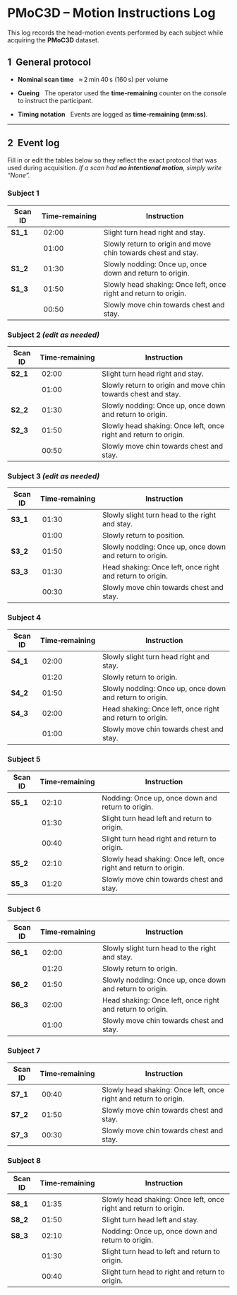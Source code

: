 # PMoC3D – Motion Instructions Log
This log records the head-motion events performed by each subject while acquiring the **PMoC3D**  dataset.

## 1  General protocol

* **Nominal scan time**   ≈ 2 min 40 s (160 s) per volume

* **Cueing**   The operator used the **time‑remaining** counter on the console to instruct the participant.

* **Timing notation**   Events are logged as **time‑remaining (mm\:ss)**.

---

## 2  Event log

Fill in or edit the tables below so they reflect the exact protocol that was used during acquisition.
*If a scan had **no intentional motion**, simply write “None”.*

### Subject 1

| Scan ID     | Time‑remaining | Instruction                         |
| ----------- | -------------- | ----------------------------------- |
| **S1\_1**   |  02:00         | Slight turn head right and stay.|
|             |  01:00         | Slowly return to origin and move chin towards chest and stay.|
| **S1\_2**   |  01:30         | Slowly nodding: Once up, once down and return to origin.|
| **S1\_3**   |  01:50         | Slowly head shaking: Once left, once right and return to origin.|
|             |  00:50         | Slowly move chin towards chest and stay.|

### Subject 2 *(edit as needed)*

| Scan ID   | Time‑remaining | Instruction             |
| --------- | -------------- | ----------------------- |
| **S2\_1** |  02:00         |Slight turn head right and stay.|
|           |  01:00         |Slowly return to origin and move chin towards chest and stay.|
| **S2\_2** |  01:30         |Slowly nodding: Once up, once down and return to origin.|
| **S2\_3** |  01:50         |Slowly head shaking: Once left, once right and return to origin.|
|           |  00:50         |Slowly move chin towards chest and stay.|

### Subject 3 *(edit as needed)*

| Scan ID   | Time‑remaining | Instruction             |
| --------- | -------------- | ----------------------- |
| **S3\_1** |  01:30         |Slowly slight turn head to the right and stay.|
|           |  01:00         |Slowly return to position.|
| **S3\_2** |  01:50         |Slowly nodding: Once up, once down and return to origin.|
| **S3\_3** |  01:30         |Head shaking: Once left, once right and return to origin.|
|           |  00:30         |Slowly move chin towards chest and stay.|


### Subject 4

| Scan ID   | Time‑remaining | Instruction             |
| --------- | -------------- | ----------------------- |
| **S4\_1** |  02:00         |Slowly slight turn head right and stay.|
|           |  01:20         |Slowly return to origin.|
| **S4\_2** |  01:50         |Slowly nodding: Once up, once down and return to origin.|
| **S4\_3** |  02:00         |Head shaking: Once left, once right and return to origin.|
|           |  01:00         |Slowly move chin towards chest and stay.|

### Subject 5

| Scan ID   | Time‑remaining | Instruction             |
| --------- | -------------- | ----------------------- |
| **S5\_1** |  02:10         |Nodding: Once up, once down and return to origin.|
|           |  01:30         |Slight turn head left and return to origin.|
|           |  00:40         |Slight turn head right and return to origin.|
| **S5\_2** |  02:10         |Slowly head shaking: Once left, once right and return to origin.|
| **S5\_3** |  01:20         |Slowly move chin towards chest and stay.|

### Subject 6

| Scan ID   | Time‑remaining | Instruction             |
| --------- | -------------- | ----------------------- |
| **S6\_1** |  02:00         |Slowly slight turn head to the right and stay.|
|           |  01:20         |Slowly return to origin.|
| **S6\_2** |  01:50         |Slowly nodding: Once up, once down and return to origin.|
| **S6\_3** |  02:00         |Head shaking: Once left, once right and return to origin.|
|           |  01:00         |Slowly move chin towards chest and stay.|

### Subject 7

| Scan ID   | Time‑remaining | Instruction             |
| --------- | -------------- | ----------------------- |
| **S7\_1** |  00:40         |Slowly head shaking: Once left, once right and return to origin.|
| **S7\_2** |  01:50         |Slowly move chin towards chest and stay.|
| **S7\_3** |  00:30         |Slowly move chin towards chest and stay.|

### Subject 8

| Scan ID   | Time‑remaining | Instruction             |
| --------- | -------------- | ----------------------- |
| **S8\_1** |  01:35         |Slowly head shaking: Once left, once right and return to origin.|
| **S8\_2** |  01:50         |Slight turn head left and stay.|
| **S8\_3** |  02:10         |Nodding: Once up, once down and return to origin.|
|           |  01:30         |Slight turn head to left and return to origin.|
|           |  00:40         |Slight turn head to right and return to origin.|